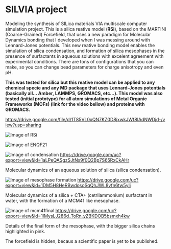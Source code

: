 # SILVIA project
Modeling the synthesis of SILica materials VIA multiscale computer simulation project. 
This is a silica reative model (__RSi__), based on the MARTINI (Coarse-Grained) Forcefield, that uses a new paradigm for Molecular Dynamics bonding that I developed when I was messing around with Lennard-Jones potentials. This new reative bonding model enables the simulation of silica condensation, and formation of silica mesophases in the presence of surfactants in aqueous solutions with excelent agreement with experimental conditions. There are tons of configurations that you can make, so you can change bead parameters for charge anisotropy and even pH. 

__This was tested for silica but this reative model can be applied to any chemical specie and any MD package that uses Lennard-Jones potentials (basically all... Amber, LAMMPS, GROMACS, etc...). This model was also tested (initial prototype) for all atom simulations of Metal Organic Frameworks (MOFs) (link for the video bellow) and proteins with GROMACS.__

https://drive.google.com/file/d/1T85VL0xQN7KZ0D8jxwkJWf8lAdNWDjd-/view?usp=sharing

![Image of RSi](https://lh4.googleusercontent.com/H4cwNgtLouJMLTL3pf9gbUnOkOEbTYogVvDlNna7NLNJrFDNgWFmcrl5TTY9yl7UzhTujVcWuF6YeFlMOouSwSiUX8VM6NtlesSOeXI44HEQS_GfbjGPHQt1s-A5Bgi7lDYTzyCC)

![Image of ENQF21](https://drive.google.com/uc?export=view&id=1PUp9EQEsL0HEHHXFrScnyJlQdio3jnx9)



![Image of condensation](https://drive.google.com/uc?export=view&id=1aLPeQASgzSJtNs9f0Q2Bp7S65RxCkAHr)
https://drive.google.com/uc?export=view&id=1aLPeQASgzSJtNs9f0Q2Bp7S65RxCkAHr

Molecular dynamics of an aqueous solution of silica (silica condensation).



![Image of mesophase formation](https://drive.google.com/uc?export=view&id=1DM5H8HeRBwdosoSqQhJWL8vfn6tw5yIi)
https://drive.google.com/uc?export=view&id=1DM5H8HeRBwdosoSqQhJWL8vfn6tw5yIi

Molecular dynamics of a silica + CTA+ (cetrilammonium) surfactant in water, with the formation of a MCM41 like mesophase.



![Image of mcm41final](https://drive.google.com/uc?export=view&id=1IMysLJ286d_ToRn_yZBKDOB5bsmxh4kw)
https://drive.google.com/uc?export=view&id=1IMysLJ286d_ToRn_yZBKDOB5bsmxh4kw

Details of the final form of the mesophase, with the bigger silica chains highlighted in pink.

The forcefield is hidden, becaus a scientific paper is yet to be published.



